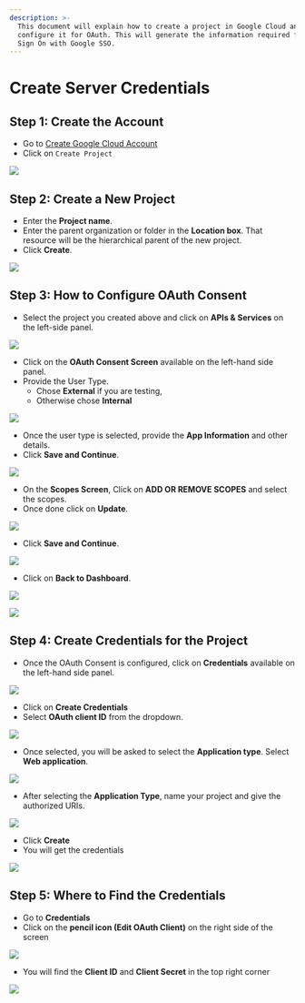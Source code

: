 ```yaml
---
description: >-
  This document will explain how to create a project in Google Cloud and
  configure it for OAuth. This will generate the information required for Single
  Sign On with Google SSO.
---
```


# Create Server Credentials

## Step 1: Create the Account

* Go to [Create Google Cloud Account](https://console.cloud.google.com)
* Click on `Create Project`

![](<../../../.gitbook/assets/image (64).png>)

## Step 2: Create a New Project

* Enter the **Project name**.
* Enter the parent organization or folder in the **Location box**. That resource will be the hierarchical parent of the new project.
* Click **Create**.

![](<../../../.gitbook/assets/image (26).png>)

## Step 3: How to Configure OAuth Consent

* Select the project you created above and click on **APIs & Services** on the left-side panel.

![](<../../../.gitbook/assets/image (60).png>)

* Click on the **OAuth Consent Screen** available on the left-hand side panel.
* Provide the User Type.
  * Chose **External** if you are testing,
  * Otherwise chose **Internal**

![](<../../../.gitbook/assets/image (52) (2) (1) (1).png>)

* Once the user type is selected, provide the **App Information** and other details.
* Click **Save and Continue**.

![](<../../../.gitbook/assets/image (63).png>)

* On the **Scopes Screen**, Click on **ADD OR REMOVE SCOPES** and select the scopes.
* Once done click on **Update**.

![](<../../../.gitbook/assets/image (44) (2) (1) (1).png>)

* Click **Save and Continue**.

![](<../../../.gitbook/assets/image (66).png>)

* Click on **Back to Dashboard**.

![](<../../../.gitbook/assets/image (30).png>)

![](<../../../.gitbook/assets/image (38).png>)

## Step 4: Create Credentials for the Project

* Once the OAuth Consent is configured, click on **Credentials** available on the left-hand side panel.

![](<../../../.gitbook/assets/image (65).png>)

* Click on **Create Credentials**
* Select **OAuth client ID** from the dropdown.

![](<../../../.gitbook/assets/image (79).png>)

* Once selected, you will be asked to select the **Application type**. Select **Web application**.

![](<../../../.gitbook/assets/image (81).png>)

* After selecting the **Application Type**, name your project and give the authorized URIs.

![](<../../../.gitbook/assets/image (56).png>)

* Click **Create**
* You will get the credentials

![](<../../../.gitbook/assets/image (12) (1) (2) (1).png>)

## Step 5: Where to Find the Credentials

* Go to **Credentials**
* Click on the **pencil icon (Edit OAuth Client)** on the right side of the screen

![](<../../../.gitbook/assets/image (49).png>)

* You will find the **Client ID** and **Client Secret** in the top right corner

![](<../../../.gitbook/assets/image (17) (2) (1) (1) (1) (1) (1).png>)
